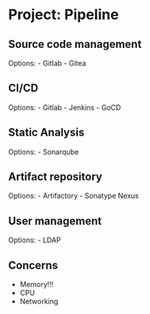 # Project: Pipeline

## Source code management

Options:
    - Gitlab
    - Gitea

## CI/CD

Options:
    - Gitlab
    - Jenkins
    - GoCD

## Static Analysis

Options:
    - Sonarqube

## Artifact repository

Options:
    - Artifactory
    - Sonatype Nexus

## User management

Options:
    - LDAP

## Concerns

- Memory!!!
- CPU
- Networking
